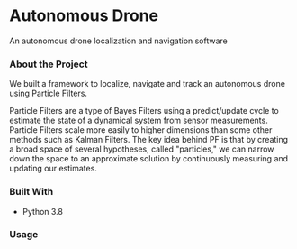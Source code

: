 # Autonomous Drone
An autonomous drone localization and navigation software

### About the Project
We built a framework to localize, navigate and track an autonomous drone using Particle Filters.

Particle Filters are a type of Bayes Filters using a predict/update cycle to estimate the state 
of a dynamical system from sensor measurements. Particle Filters scale more easily to higher dimensions
than some other methods such as Kalman Filters. The key idea behind PF is that by creating a broad
space of several hypotheses, called "particles," we can narrow down the space to an approximate solution by 
continuously measuring and updating our estimates.

### Built With
* Python 3.8

### Usage
